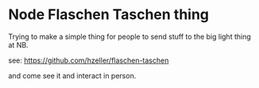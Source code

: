 # Node Flaschen Taschen thing

Trying to make a simple thing for people to send stuff to the big light thing at
NB. 

see: https://github.com/hzeller/flaschen-taschen

and come see it and interact in person.
